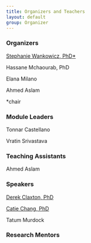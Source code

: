 ```yaml
---
title: Organizers and Teachers
layout: default
group: Organizer
---
```


### Organizers
[Stephanie Wankowicz, PhD*](https://wankowiczlab.com/)

Hassane Mchaourab, PhD

Elana Milano

Ahmed Aslam

*chair

### Module Leaders
Tonnar Castellano

Vratin Srivastava

### Teaching Assistants
Ahmed Aslam

### Speakers
[Derek Claxton, PhD](https://medschool.vanderbilt.edu/mpb/person/derek-p-claxton-phd/)

[Catie Chang, PhD](https://www.cchanglab.net/)

Tatum Murdock

### Research Mentors
